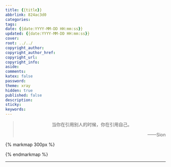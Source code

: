 ```yaml
---
title: {{title}}
abbrlink: 824ac3d0
categories:
tags:
date: {{date:YYYY-MM-DD HH:mm:ss}}
updated: {{date:YYYY-MM-DD HH:mm:ss}}
cover: 
root: ../../
copyright_author:
copyright_author_href:
copyright_url:
copyright_info:
aside:
comments:
katex: false
password:
theme: xray
hidden: true
published: false
description:
sticky:
keywords:
---
```


> <center>当你在引用别人的时候，你在引用自己。</center>
> <p align="right">——Sion</p>

{% markmap 300px %}
<!-- @import "[TOC]" {cmd="toc" depthFrom=1 depthTo=6 orderedList=false} -->
<!-- code_chunk_output -->



<!-- /code_chunk_output -->
{% endmarkmap %}

-----

